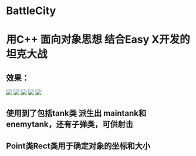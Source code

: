 # BattleCity
# 用C++ 面向对象思想 结合Easy X开发的坦克大战
## 效果：
![](../img/1.png)
![](../img/2.png)
![](../img/3.png)
![](../img/YouWin.png)
![](../img/YouLose.png)
## 使用到了包括tank类 派生出 maintank和enemytank，还有子弹类，可供射击
## Point类Rect类用于确定对象的坐标和大小


